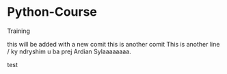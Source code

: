 
# Python-Course
Training
 
this will be added with a new comit
this is another comit 
This is another line
/ ky ndryshim u ba prej Ardian Sylaaaaaaaa.


test

